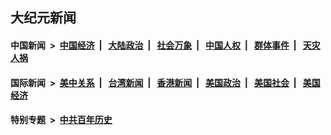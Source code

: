 ## 大纪元新闻

#### 中国新闻 &nbsp;>&nbsp; [中国经济](indexes/ncid283/README.md?08182045) &nbsp;| &nbsp; [大陆政治](indexes/ncid277/README.md?08182045) &nbsp;| &nbsp; [社会万象](indexes/ncid282/README.md?08182045) &nbsp;| &nbsp; [中国人权](indexes/ncid278/README.md?08182045) &nbsp;| &nbsp; [群体事件](indexes/ncid279/README.md?08182045) &nbsp;| &nbsp; [天灾人祸](indexes/ncid280/README.md?08182045)

#### 国际新闻 &nbsp;>&nbsp; [美中关系](indexes/nf1412576/README.md?08182045) &nbsp;| &nbsp; [台湾新闻](indexes/ncid1349361/README.md?08182045) &nbsp;| &nbsp; [香港新闻](indexes/ncid1349362/README.md?08182045) &nbsp;| &nbsp; [美国政治](indexes/ncid1078159/README.md?08182045) &nbsp;| &nbsp; [美国社会](indexes/ncid1078160/README.md?08182045) &nbsp;| &nbsp; [美国经济](indexes/ncid1078158/README.md?08182045)

#### 特别专题 &nbsp;>&nbsp; [中共百年历史](https://github.com/easy2view/epoch-special/blob/master/README.md?08182045)  
